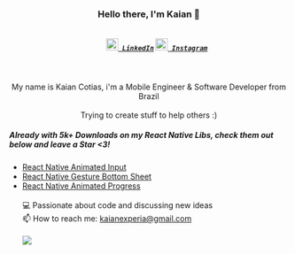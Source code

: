 <h3 align="center">Hello there, I'm Kaian 👋</h3>
<h5 align="center">
    <code>
    <a href="https://www.linkedin.com/in/kcotias/" title="LinkedIn"><img width="22" src="https://github.com/zumrudu-anka/zumrudu-anka/blob/master/images/linkedin.svg"> LinkedIn</a></code>
  <code><a href="https://www.instagram.com/kaiandev/" title="Instagram Profile"><img width="22" src="https://github.com/zumrudu-anka/zumrudu-anka/blob/master/images/instagram.svg"> Instagram</a></code>
</h5>
<br>
<p align="center">
  My name is Kaian Cotias, i'm a Mobile Engineer & Software Developer from Brazil
  <br>
  <br>
  Trying to create stuff to help others :)
  <br>
  <h5>Already with 5k+ Downloads on my React Native Libs, check them out below and leave a Star <3!</h5>
  <ul>
      <li><a href="https://github.com/kcotias/react-native-animated-input">React Native Animated Input</a></li>
      <li><a href="https://github.com/kcotias/react-native-gesture-bottom-sheet">React Native Gesture Bottom Sheet</a></li>
      <li><a href="https://github.com/kcotias/react-native-animated-progress">React Native Animated Progress</a></li>
  <br>
  💻 Passionate about code and discussing new ideas 
  <br>
  📫 How to reach me: <a href="mailto: kaianexperia@gmail.com">kaianexperia@gmail.com</a>
  <br>
  <br>
  <img align="center" src="https://github-readme-stats.vercel.app/api?username=kcotias&show_icons=true&theme=vue-dark&count_private=true" />

</p>
